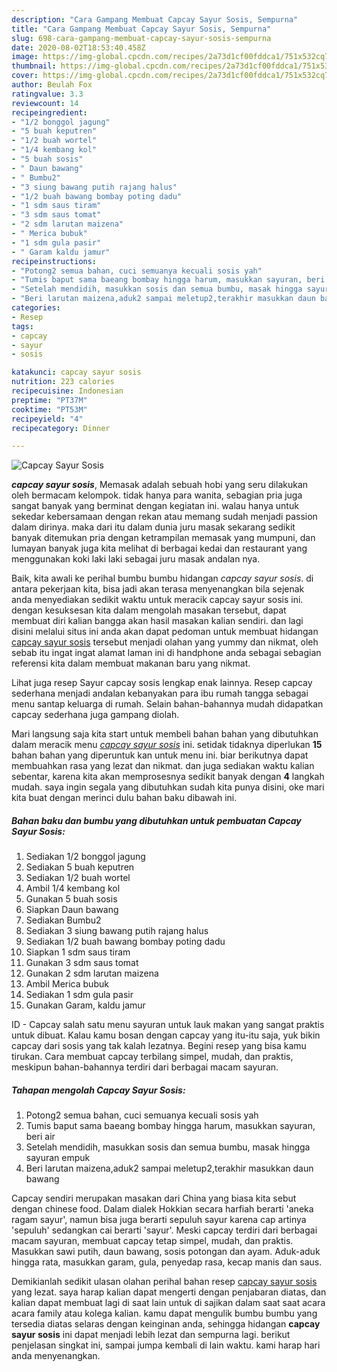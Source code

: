 ```yaml
---
description: "Cara Gampang Membuat Capcay Sayur Sosis, Sempurna"
title: "Cara Gampang Membuat Capcay Sayur Sosis, Sempurna"
slug: 698-cara-gampang-membuat-capcay-sayur-sosis-sempurna
date: 2020-08-02T18:53:40.458Z
image: https://img-global.cpcdn.com/recipes/2a73d1cf00fddca1/751x532cq70/capcay-sayur-sosis-foto-resep-utama.jpg
thumbnail: https://img-global.cpcdn.com/recipes/2a73d1cf00fddca1/751x532cq70/capcay-sayur-sosis-foto-resep-utama.jpg
cover: https://img-global.cpcdn.com/recipes/2a73d1cf00fddca1/751x532cq70/capcay-sayur-sosis-foto-resep-utama.jpg
author: Beulah Fox
ratingvalue: 3.3
reviewcount: 14
recipeingredient:
- "1/2 bonggol jagung"
- "5 buah keputren"
- "1/2 buah wortel"
- "1/4 kembang kol"
- "5 buah sosis"
- " Daun bawang"
- " Bumbu2"
- "3 siung bawang putih rajang halus"
- "1/2 buah bawang bombay poting dadu"
- "1 sdm saus tiram"
- "3 sdm saus tomat"
- "2 sdm larutan maizena"
- " Merica bubuk"
- "1 sdm gula pasir"
- " Garam kaldu jamur"
recipeinstructions:
- "Potong2 semua bahan, cuci semuanya kecuali sosis yah"
- "Tumis baput sama baeang bombay hingga harum, masukkan sayuran, beri air"
- "Setelah mendidih, masukkan sosis dan semua bumbu, masak hingga sayuran empuk"
- "Beri larutan maizena,aduk2 sampai meletup2,terakhir masukkan daun bawang"
categories:
- Resep
tags:
- capcay
- sayur
- sosis

katakunci: capcay sayur sosis 
nutrition: 223 calories
recipecuisine: Indonesian
preptime: "PT37M"
cooktime: "PT53M"
recipeyield: "4"
recipecategory: Dinner

---
```



![Capcay Sayur Sosis](https://img-global.cpcdn.com/recipes/2a73d1cf00fddca1/751x532cq70/capcay-sayur-sosis-foto-resep-utama.jpg)

<b><i>capcay sayur sosis</i></b>, Memasak adalah sebuah hobi yang seru dilakukan oleh bermacam kelompok. tidak hanya para wanita, sebagian pria juga sangat banyak yang berminat dengan kegiatan ini. walau hanya untuk sekedar kebersamaan dengan rekan atau memang sudah menjadi passion dalam dirinya. maka dari itu dalam dunia juru masak sekarang sedikit banyak ditemukan pria dengan ketrampilan memasak yang mumpuni, dan lumayan banyak juga kita melihat di berbagai kedai dan restaurant yang menggunakan koki laki laki sebagai juru masak andalan nya.

Baik, kita awali ke perihal bumbu bumbu hidangan <i>capcay sayur sosis</i>. di antara pekerjaan kita, bisa jadi akan terasa menyenangkan bila sejenak anda menyediakan sedikit waktu untuk meracik capcay sayur sosis ini. dengan kesuksesan kita dalam mengolah masakan tersebut, dapat membuat diri kalian bangga akan hasil masakan kalian sendiri. dan lagi disini melalui situs ini anda akan dapat pedoman untuk membuat hidangan <u>capcay sayur sosis</u> tersebut menjadi olahan yang yummy dan nikmat, oleh sebab itu ingat ingat alamat laman ini di handphone anda sebagai sebagian referensi kita dalam membuat makanan baru yang nikmat.

Lihat juga resep Sayur capcay sosis lengkap enak lainnya. Resep capcay sederhana menjadi andalan kebanyakan para ibu rumah tangga sebagai menu santap keluarga di rumah. Selain bahan-bahannya mudah didapatkan capcay sederhana juga gampang diolah.


Mari langsung saja kita start untuk membeli bahan bahan yang dibutuhkan dalam meracik menu <u><i>capcay sayur sosis</i></u> ini. setidak tidaknya diperlukan <b>15</b> bahan bahan yang diperuntuk kan untuk menu ini. biar berikutnya dapat membuahkan rasa yang lezat dan nikmat. dan juga sediakan waktu kalian sebentar, karena kita akan memprosesnya sedikit banyak dengan <b>4</b> langkah mudah. saya ingin segala yang dibutuhkan sudah kita punya disini, oke mari kita buat dengan merinci dulu bahan baku dibawah ini.

<!--inarticleads1-->

##### Bahan baku dan bumbu yang dibutuhkan untuk pembuatan Capcay Sayur Sosis:

1. Sediakan 1/2 bonggol jagung
1. Sediakan 5 buah keputren
1. Sediakan 1/2 buah wortel
1. Ambil 1/4 kembang kol
1. Gunakan 5 buah sosis
1. Siapkan  Daun bawang
1. Sediakan  Bumbu2
1. Sediakan 3 siung bawang putih rajang halus
1. Sediakan 1/2 buah bawang bombay poting dadu
1. Siapkan 1 sdm saus tiram
1. Gunakan 3 sdm saus tomat
1. Gunakan 2 sdm larutan maizena
1. Ambil  Merica bubuk
1. Sediakan 1 sdm gula pasir
1. Gunakan  Garam, kaldu jamur


ID - Capcay salah satu menu sayuran untuk lauk makan yang sangat praktis untuk dibuat. Kalau kamu bosan dengan capcay yang itu-itu saja, yuk bikin capcay dari sosis yang tak kalah lezatnya. Begini resep yang bisa kamu tirukan. Cara membuat capcay terbilang simpel, mudah, dan praktis, meskipun bahan-bahannya terdiri dari berbagai macam sayuran. 

<!--inarticleads2-->

##### Tahapan mengolah Capcay Sayur Sosis:

1. Potong2 semua bahan, cuci semuanya kecuali sosis yah
1. Tumis baput sama baeang bombay hingga harum, masukkan sayuran, beri air
1. Setelah mendidih, masukkan sosis dan semua bumbu, masak hingga sayuran empuk
1. Beri larutan maizena,aduk2 sampai meletup2,terakhir masukkan daun bawang


Capcay sendiri merupakan masakan dari China yang biasa kita sebut dengan chinese food. Dalam dialek Hokkian secara harfiah berarti &#39;aneka ragam sayur&#39;, namun bisa juga berarti sepuluh sayur karena cap artinya &#39;sepuluh&#39; sedangkan cai berarti &#39;sayur&#39;. Meski capcay terdiri dari berbagai macam sayuran, membuat capcay tetap simpel, mudah, dan praktis. Masukkan sawi putih, daun bawang, sosis potongan dan ayam. Aduk-aduk hingga rata, masukkan garam, gula, penyedap rasa, kecap manis dan saus. 

Demikianlah sedikit ulasan olahan perihal bahan resep <u>capcay sayur sosis</u> yang lezat. saya harap kalian dapat mengerti dengan penjabaran diatas, dan kalian dapat membuat lagi di saat lain untuk di sajikan dalam saat saat acara acara family atau kolega kalian. kamu dapat mengulik bumbu bumbu yang tersedia diatas selaras dengan keinginan anda, sehingga hidangan <b>capcay sayur sosis</b> ini dapat menjadi lebih lezat dan sempurna lagi. berikut penjelasan singkat ini, sampai jumpa kembali di lain waktu. kami harap hari anda menyenangkan.
